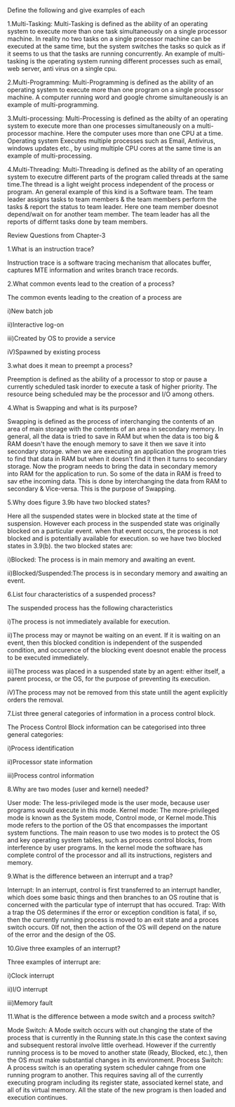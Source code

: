 Define the following and give examples of each

1.Multi-Tasking:
        Multi-Tasking is defined as the ability of an operating system to execute more than one task simultaneously on a single processor machine. In reality no two tasks  on a single processor machine can be executed at the same time, but the system switches the tasks so quick as if it seems to us that the tasks are running concurrently.
        An example of multi-tasking is the operating system running different processes such as email, web server, anti virus on a single cpu.

2.Multi-Programming:
        Multi-Programming is defined as the ability of an operating system to execute more than one program on a single processor machine. 
        A computer running word and google chrome simultaneously is an example of multi-programming.

3.Multi-processing:
        Multi-Processing is defined as the abilty of an operating system to execute more than one processes simultaneously on a multi-processor machine. Here the computer uses more than one CPU at a time.
        Operating system Executes multiple processes such as Email, Antivirus, windows updates etc., by using multiple CPU cores at the same time is an example of multi-processing.
        
4.Multi-Threading: 
        Multi-Threading is defined as the ability of an operating system to executre different parts of the program called threads at the same time.The thread is a light weight process independent of the process or program.
        An general example of this kind is a Software team. The team leader assigns tasks to team members & the team members perform the tasks & report the status to team leader. Here one team member doesnot depend/wait on for another team member. The team leader has all the reports of differnt tasks done by team members.
       
       
Review Questions from Chapter-3

1.What is an instruction trace?

Instruction trace is a software tracing mechanism that allocates buffer, captures MTE information and writes branch trace records.


2.What common events lead to the creation of a process?

The  common events leading to the creation of a process are

 i)New batch job
 
 ii)Interactive log-on
 
 iii)Created by OS to provide a service
 
 iV)Spawned by existing process
 
 
3.what does it mean to preempt a process?

Preemption is defined as the ability of a processor to stop or pause a currently scheduled task inorder to execute a task of higher priority. The resource being scheduled may be the processor and I/O among others.
 
 
4.What is Swapping and what is its purpose?

Swapping is defined as the process of interchanging the contents of an area of main storage with the contents of an area in secondary memory. In general, all the data is tried to save in RAM but when the data is too big & RAM doesn't have the enough memory to save it then we save it into secondary storage.
when we are executing an application the program tries to find that data in RAM but when it doesn't find it then it turns to secondary storage. Now the program needs to bring the data in secondary memory into RAM for the application to run. So some of the data in RAM is freed to sav ethe incoming data.
This is done by interchanging the data from RAM to secondary & Vice-versa. This is the purpose of Swapping.


5.Why does figure 3.9b have two blocked states?

Here all the suspended states were in blocked state at the time of suspension. However each process in the suspended state was originally blocked on a particular event. when that event occurs, the process is not blocked and is potentially available for execution. so we have two blocked states in 3.9(b).
the two blocked states are:

 i)Blocked: The process is in main memory and awaiting an event.
 
 ii)Blocked/Suspended:The process is in secondary memory and awaiting an event.
 
 
6.List four characteristics of a suspended process?

The suspended process has the following characteristics

 i)The process is not immediately available for execution.
 
 ii)The process may or maynot be waiting on an event. If it is waiting on an event, then this blocked condition is independent of the suspended condition, and occurence of the blocking event doesnot enable the process to be executed immediately.
 
 iii)The process was placed in a suspended state by an agent: either itself, a parent process, or the OS, for the purpose of preventing its execution.
 
 iV)The process may not be removed from this state untill the agent explicitly orders the removal.
 
 
7.List three general categories of information in a process control block.

The Process Control Block information can be categorised into three general categories:

 i)Process identification
 
 ii)Processor state information
 
 iii)Process control information
 
 
8.Why are two modes (user and kernel) needed?

User mode:
      The less-privileged mode is the user mode, because user programs would execute in this mode.
Kernel mode:
      The more-privileged mode is known as the System mode, Control mode, or Kernel mode.This mode refers to the portion of the OS that encompasses the important system functions.
The main reason to use two modes is to protect the OS and key operating system tables, such as process control blocks, from interference by user programs. In the kernel mode the software has complete control of the processor and all its instructions, registers and memory.


9.What is the difference between an interrupt and a trap?

Interrupt:
      In an interrupt, control is first transferred to an interrupt handler, which does some basic things and then branches to an OS routine that is concerned with the particular type of interrupt that has occured.
Trap:
      With a trap the OS determines if the error or exception condition is fatal, if so, then the currently running process is moved to an exit state and a proces switch occurs. 0If not, then the action of the OS will depend on the nature of the error and the design of the OS.


10.Give three examples of an interrupt?

Three examples of interrupt are:

 i)Clock interrupt
 
 ii)I/O interrupt
 
 iii)Memory fault
 
 
11.What is the difference between a mode switch and a process switch?

Mode Switch:
      A Mode switch occurs with out changing the state of the process that is currently in the Running state.In this case the context saving and subsequent restoral involve little overhead. However if the currently running process is to be moved to another state (Ready, Blocked, etc.), then the OS must make substantial changes in its environment.
Process Switch:
      A process switch is an operating system scheduler cahnge from one running program to another. This requires saving all of the currently executing program including its register state, associated kernel state, and all of its virtual memory. All the state of the new program is then loaded and execution continues.

 
